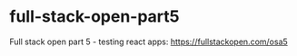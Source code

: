 # full-stack-open-part5

Full stack open part 5 - testing react apps:
https://fullstackopen.com/osa5
